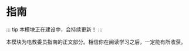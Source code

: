 # <i class="fa-solid fa-book"></i> 指南

::: tip
本模块正在建设中，会持续更新！
:::

本模块为电教委员指南的正文部分。相信你在阅读学习之后，一定能有所收获。
